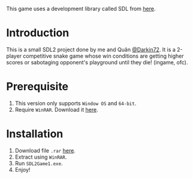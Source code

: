 This game uses a development library called SDL from [here](https://github.com/libsdl-org/SDL/).

# **Introduction**
This is a small SDL2 project done by me and Quân [@Darkin72](https://github.com/Darkin72). It is a 2-player competitive snake game whose win conditions are getting higher scores or sabotaging opponent's playground until they die! (ingame, ofc).

# **Prerequisite**
1. This version only supports `Window OS` and `64-bit`.
2. Require `WinRAR`.  Download it [here](https://www.win-rar.com/download.html?&L=0).

# **Installation**
1. Download file `.rar` [here](https://drive.google.com/drive/folders/1970yQvi4Ae6bi0LVPR3AcY2-UW5mcwoc?usp=sharing).
2. Extract using `WinRAR`.
3. Run `SDL2Game1.exe`.
4. Enjoy!
